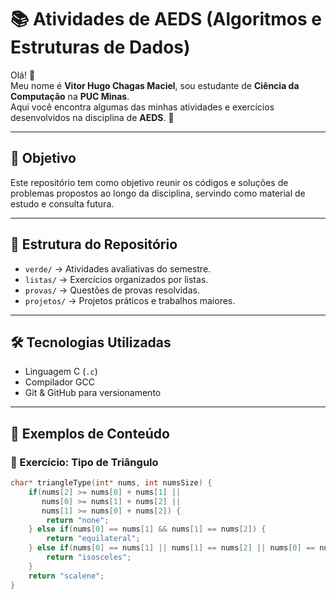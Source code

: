 # 📚 Atividades de AEDS (Algoritmos e Estruturas de Dados)

Olá! 👋  
Meu nome é **Vitor Hugo Chagas Maciel**, sou estudante de **Ciência da Computação** na **PUC Minas**.  
Aqui você encontra algumas das minhas atividades e exercícios desenvolvidos na disciplina de **AEDS**. 🚀  

---

## 🎯 Objetivo
Este repositório tem como objetivo reunir os códigos e soluções de problemas propostos ao longo da disciplina, servindo como material de estudo e consulta futura.

---

## 📂 Estrutura do Repositório
- `verde/` → Atividades avaliativas do semestre.  
- `listas/` → Exercícios organizados por listas.  
- `provas/` → Questões de provas resolvidas.  
- `projetos/` → Projetos práticos e trabalhos maiores.  

---

## 🛠️ Tecnologias Utilizadas
- Linguagem C (`.c`)
- Compilador GCC
- Git & GitHub para versionamento

---

## 🚀 Exemplos de Conteúdo

### 🔹 Exercício: Tipo de Triângulo
```c
char* triangleType(int* nums, int numsSize) {
    if(nums[2] >= nums[0] + nums[1] || 
       nums[0] >= nums[1] + nums[2] || 
       nums[1] >= nums[0] + nums[2]) {
        return "none";
    } else if(nums[0] == nums[1] && nums[1] == nums[2]) {
        return "equilateral";
    } else if(nums[0] == nums[1] || nums[1] == nums[2] || nums[0] == nums[2]) {
        return "isosceles";
    }
    return "scalene";
}
